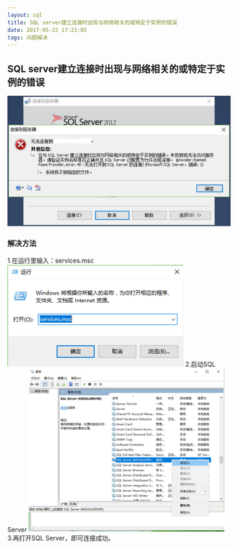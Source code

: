 ```yaml
---
layout: sql
title: SQL server建立连接时出现与网络相关的或特定于实例的错误
date: 2017-05-22 17:21:05
tags: 问题解决
---
```

## SQL server建立连接时出现与网络相关的或特定于实例的错误

![Alt text](https://github.com/XuCui123/Blog/blob/master/source/_posts/1.png?raw=true)

### 解决方法

1.在运行里输入：services.msc
![Alt text](https://github.com/XuCui123/Blog/blob/master/source/_posts/2.png?raw=true)
2.启动SQL Server
![Alt text](https://github.com/XuCui123/Blog/blob/master/source/_posts/3.png?raw=true)
3.再打开SQL Server，即可连接成功。

